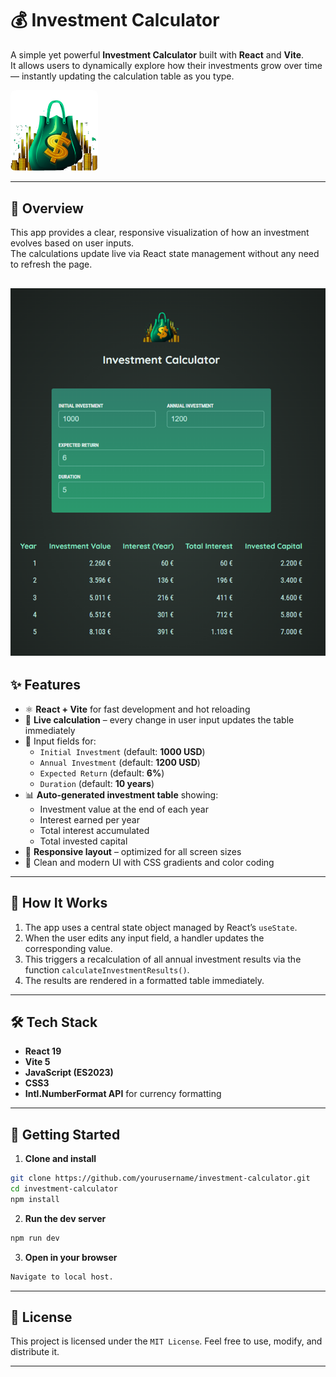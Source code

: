 # 💰 Investment Calculator

A simple yet powerful **Investment Calculator** built with **React** and **Vite**.  
It allows users to dynamically explore how their investments grow over time — instantly updating the calculation table as you type.

<p align="left">
  <img src="./public/investment-calculator-logo.png" alt="Project Logo" width="140" style="border-radius: 8px;">
</p>

---

## 🧭 Overview

This app provides a clear, responsive visualization of how an investment evolves based on user inputs.  
The calculations update live via React state management without any need to refresh the page.

![](./public/preview.png)
---

## ✨ Features

- ⚛️ **React + Vite** for fast development and hot reloading  
- 🧮 **Live calculation** – every change in user input updates the table immediately  
- 💸 Input fields for:
  - `Initial Investment` (default: **1000 USD**)  
  - `Annual Investment` (default: **1200 USD**)  
  - `Expected Return` (default: **6%**)  
  - `Duration` (default: **10 years**)  
- 📊 **Auto-generated investment table** showing:
  - Investment value at the end of each year  
  - Interest earned per year  
  - Total interest accumulated  
  - Total invested capital  
- 📱 **Responsive layout** – optimized for all screen sizes  
- 🎨 Clean and modern UI with CSS gradients and color coding  

---

## 🧠 How It Works

1. The app uses a central state object managed by React’s `useState`.
2. When the user edits any input field, a handler updates the corresponding value.
3. This triggers a recalculation of all annual investment results via the function `calculateInvestmentResults()`.
4. The results are rendered in a formatted table immediately.

---

## 🛠️ Tech Stack

- **React 19**
- **Vite 5**
- **JavaScript (ES2023)**
- **CSS3**
- **Intl.NumberFormat API** for currency formatting

---

## 🚀 Getting Started

1) **Clone and install**
```bash
git clone https://github.com/yourusername/investment-calculator.git
cd investment-calculator
npm install
```
2) **Run the dev server**
```bash
npm run dev
```

3) **Open in your browser**
```bash
Navigate to local host.
```
---

## 🧾 License

This project is licensed under the `MIT License`.
Feel free to use, modify, and distribute it.

---